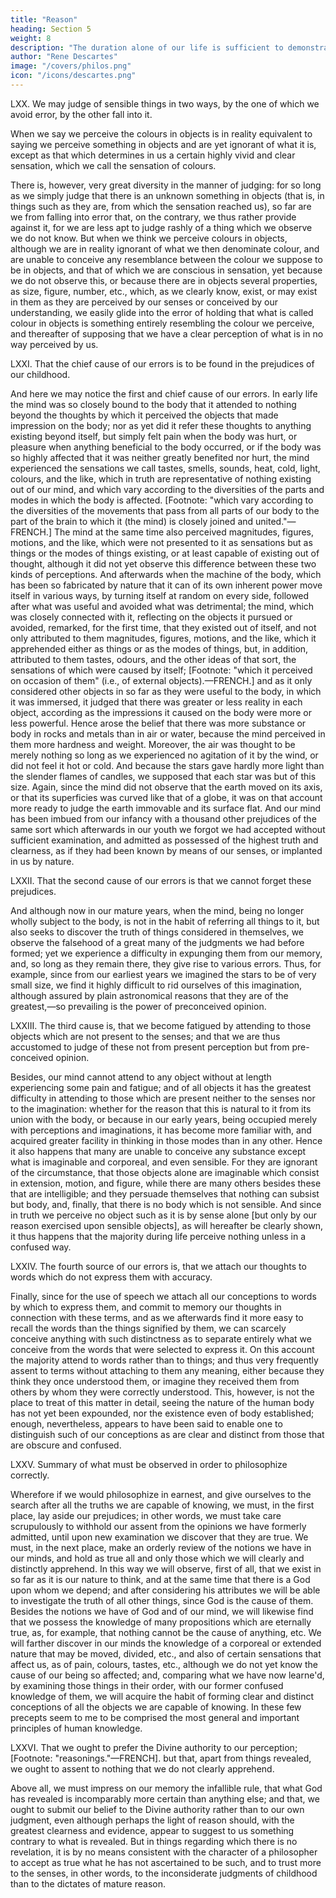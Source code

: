 ```yaml
---
title: "Reason"
heading: Section 5
weight: 8
description: "The duration alone of our life is sufficient to demonstrate the existence of God"
author: "Rene Descartes"
image: "/covers/philos.png"
icon: "/icons/descartes.png"
---
```




LXX. We may judge of sensible things in two ways, by the one of which we avoid error, by the other fall into it.

When we say we perceive the colours in objects is in reality equivalent to saying we perceive something in objects and are yet ignorant of what it is, except as that which determines in us a certain highly vivid and clear sensation, which we call the sensation of colours. 

There is, however, very great diversity in the manner of judging: for so long as we simply judge that there is an unknown something in objects (that is, in things such as they are, from which the sensation reached us), so far are we from falling into error that, on the contrary, we thus rather provide against it, for we are less apt to judge rashly of a thing which we observe we do not know. But when we think we perceive colours in objects, although we are in reality ignorant of what we then denominate colour, and are unable to conceive any resemblance between the colour we suppose to be in objects, and that of which we are conscious in sensation, yet because we do not observe this, or because there are in objects several properties, as size, figure, number, etc., which, as we clearly know, exist, or may exist in them as they are perceived by our senses or conceived by our understanding, we easily glide into the error of holding that what is called colour in objects is something entirely resembling the colour we perceive, and thereafter of supposing that we have a clear perception of what is in no way perceived by us.

LXXI. That the chief cause of our errors is to be found in the prejudices of our childhood.

And here we may notice the first and chief cause of our errors. In early life the mind was so closely bound to the body that it attended to nothing beyond the thoughts by which it perceived the objects that made impression on the body; nor as yet did it refer these thoughts to anything existing beyond itself, but simply felt pain when the body was hurt, or pleasure when anything beneficial to the body occurred, or if the body was so highly affected that it was neither greatly benefited nor hurt, the mind experienced the sensations we call tastes, smells, sounds, heat, cold, light, colours, and the like, which in truth are representative of nothing existing out of our mind, and which vary according to the diversities of the parts and modes in which the body is affected. [Footnote: "which vary according to the diversities of the movements that pass from all parts of our body to the part of the brain to which it (the mind) is closely joined and united."—FRENCH.] The mind at the same time also perceived magnitudes, figures, motions, and the like, which were not presented to it as sensations but as things or the modes of things existing, or at least capable of existing out of thought, although it did not yet observe this difference between these two kinds of perceptions. And afterwards when the machine of the body, which has been so fabricated by nature that it can of its own inherent power move itself in various ways, by turning itself at random on every side, followed after what was useful and avoided what was detrimental; the mind, which was closely connected with it, reflecting on the objects it pursued or avoided, remarked, for the first time, that they existed out of itself, and not only attributed to them magnitudes, figures, motions, and the like, which it apprehended either as things or as the modes of things, but, in addition, attributed to them tastes, odours, and the other ideas of that sort, the sensations of which were caused by itself; [Footnote: "which it perceived on occasion of them" (i.e., of external objects).—FRENCH.] and as it only considered other objects in so far as they were useful to the body, in which it was immersed, it judged that there was greater or less reality in each object, according as the impressions it caused on the body were more or less powerful. Hence arose the belief that there was more substance or body in rocks and metals than in air or water, because the mind perceived in them more hardness and weight. Moreover, the air was thought to be merely nothing so long as we experienced no agitation of it by the wind, or did not feel it hot or cold. And because the stars gave hardly more light than the slender flames of candles, we supposed that each star was but of this size. Again, since the mind did not observe that the earth moved on its axis, or that its superficies was curved like that of a globe, it was on that account more ready to judge the earth immovable and its surface flat. And our mind has been imbued from our infancy with a thousand other prejudices of the same sort which afterwards in our youth we forgot we had accepted without sufficient examination, and admitted as possessed of the highest truth and clearness, as if they had been known by means of our senses, or implanted in us by nature.

LXXII. That the second cause of our errors is that we cannot forget these prejudices.

And although now in our mature years, when the mind, being no longer wholly subject to the body, is not in the habit of referring all things to it, but also seeks to discover the truth of things considered in themselves, we observe the falsehood of a great many of the judgments we had before formed; yet we experience a difficulty in expunging them from our memory, and, so long as they remain there, they give rise to various errors. Thus, for example, since from our earliest years we imagined the stars to be of very small size, we find it highly difficult to rid ourselves of this imagination, although assured by plain astronomical reasons that they are of the greatest,—so prevailing is the power of preconceived opinion.

LXXIII. The third cause is, that we become fatigued by attending to those objects which are not present to the senses; and that we are thus accustomed to judge of these not from present perception but from pre-conceived opinion.

Besides, our mind cannot attend to any object without at length experiencing some pain and fatigue; and of all objects it has the greatest difficulty in attending to those which are present neither to the senses nor to the imagination: whether for the reason that this is natural to it from its union with the body, or because in our early years, being occupied merely with perceptions and imaginations, it has become more familiar with, and acquired greater facility in thinking in those modes than in any other. Hence it also happens that many are unable to conceive any substance except what is imaginable and corporeal, and even sensible. For they are ignorant of the circumstance, that those objects alone are imaginable which consist in extension, motion, and figure, while there are many others besides these that are intelligible; and they persuade themselves that nothing can subsist but body, and, finally, that there is no body which is not sensible. And since in truth we perceive no object such as it is by sense alone [but only by our reason exercised upon sensible objects], as will hereafter be clearly shown, it thus happens that the majority during life perceive nothing unless in a confused way.

LXXIV. The fourth source of our errors is, that we attach our thoughts to words which do not express them with accuracy.

Finally, since for the use of speech we attach all our conceptions to words by which to express them, and commit to memory our thoughts in connection with these terms, and as we afterwards find it more easy to recall the words than the things signified by them, we can scarcely conceive anything with such distinctness as to separate entirely what we conceive from the words that were selected to express it. On this account the majority attend to words rather than to things; and thus very frequently assent to terms without attaching to them any meaning, either because they think they once understood them, or imagine they received them from others by whom they were correctly understood. This, however, is not the place to treat of this matter in detail, seeing the nature of the human body has not yet been expounded, nor the existence even of body established; enough, nevertheless, appears to have been said to enable one to distinguish such of our conceptions as are clear and distinct from those that are obscure and confused.

LXXV. Summary of what must be observed in order to philosophize correctly.

Wherefore if we would philosophize in earnest, and give ourselves to the search after all the truths we are capable of knowing, we must, in the first place, lay aside our prejudices; in other words, we must take care scrupulously to withhold our assent from the opinions we have formerly admitted, until upon new examination we discover that they are true. We must, in the next place, make an orderly review of the notions we have in our minds, and hold as true all and only those which we will clearly and distinctly apprehend. In this way we will observe, first of all, that we exist in so far as it is our nature to think, and at the same time that there is a God upon whom we depend; and after considering his attributes we will be able to investigate the truth of all other things, since God is the cause of them. Besides the notions we have of God and of our mind, we will likewise find that we possess the knowledge of many propositions which are eternally true, as, for example, that nothing cannot be the cause of anything, etc. We will farther discover in our minds the knowledge of a corporeal or extended nature that may be moved, divided, etc., and also of certain sensations that affect us, as of pain, colours, tastes, etc., although we do not yet know the cause of our being so affected; and, comparing what we have now learne'd, by examining those things in their order, with our former confused knowledge of them, we will acquire the habit of forming clear and distinct conceptions of all the objects we are capable of knowing. In these few precepts seem to me to be comprised the most general and important principles of human knowledge.

LXXVI. That we ought to prefer the Divine authority to our perception; [Footnote: "reasonings."—FRENCH]. but that, apart from things revealed, we ought to assent to nothing that we do not clearly apprehend.

Above all, we must impress on our memory the infallible rule, that what God has revealed is incomparably more certain than anything else; and that, we ought to submit our belief to the Divine authority rather than to our own judgment, even although perhaps the light of reason should, with the greatest clearness and evidence, appear to suggest to us something contrary to what is revealed. But in things regarding which there is no revelation, it is by no means consistent with the character of a philosopher to accept as true what he has not ascertained to be such, and to trust more to the senses, in other words, to the inconsiderate judgments of childhood than to the dictates of mature reason.



